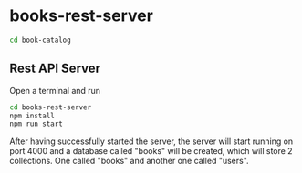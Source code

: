 # books-rest-server

```sh
cd book-catalog
```

## Rest API Server
Open a terminal and run

```sh
cd books-rest-server
npm install
npm run start
```

After having successfully started the server, the server will start running on port 4000 and a database called "books" will be created, which will store 2 collections. One called "books" and another one called "users".